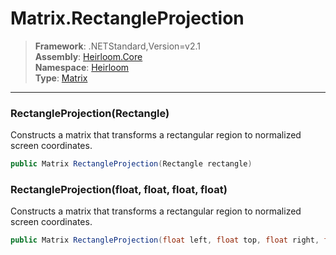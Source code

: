 # Matrix.RectangleProjection

> **Framework**: .NETStandard,Version=v2.1  
> **Assembly**: [Heirloom.Core][0]  
> **Namespace**: [Heirloom][0]  
> **Type**: [Matrix][1]  

--------------------------------------------------------------------------------

### RectangleProjection(Rectangle)

Constructs a matrix that transforms a rectangular region to normalized screen coordinates.

```cs
public Matrix RectangleProjection(Rectangle rectangle)
```

### RectangleProjection(float, float, float, float)

Constructs a matrix that transforms a rectangular region to normalized screen coordinates.

```cs
public Matrix RectangleProjection(float left, float top, float right, float bottom)
```

[0]: ..\Heirloom.Core.md
[1]: Heirloom.Matrix.md
